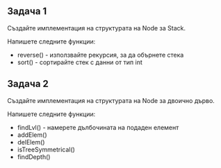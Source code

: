 ## **Задача 1**

Създайте имплементация на структурата на Node за Stack.

Напишете следните функции:
 - reverse() - използвайте рекурсия, за да обърнете стека
 - sort() - сортирайте стек с данни от тип int

 ## **Задача 2**

 Създайте имплементация на структурата на Node за двоично дърво.

 Напишете следните функции:
 - findLvl() - намерете дълбочината на подаден елемент
 - addElem()
 - delElem()
 - isTreeSymmetrical()
 - findDepth()
